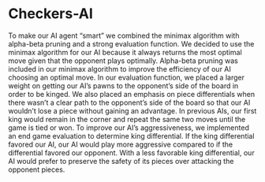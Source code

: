 # Checkers-AI

To make our AI agent “smart” we combined the minimax algorithm with alpha-beta pruning and a strong evaluation function. We decided to use the minimax algorithm for our AI because it always returns the most optimal move given that the opponent plays optimally. Alpha-beta pruning was included in our minimax algorithm to improve the efficiency of our AI choosing an optimal move. 
In our evaluation function, we placed a larger weight on getting our AI’s pawns to the opponent’s side of the board in order to be kinged. We also placed an emphasis on piece differentials when there wasn’t a clear path to the opponent’s side of the board so that our AI wouldn’t lose a piece without gaining an advantage. In previous AIs, our first king would remain in the corner and repeat the same two moves until the game is tied or won. To improve our AI’s aggressiveness, we implemented an end game evaluation to determine king differential. If the king differential favored our AI, our AI would play more aggressive compared to if the differential favored our opponent. With a less favorable king differential, our AI would prefer to preserve the safety of its pieces over attacking the opponent pieces. 
